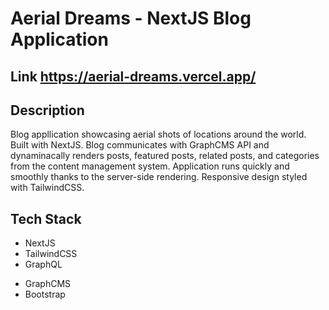 # Aerial Dreams - NextJS Blog Application


## Link https://aerial-dreams.vercel.app/


## Description
Blog appllication showcasing aerial shots of locations around the world.
Built with NextJS. Blog communicates with GraphCMS API and
dynaminacally renders posts, featured posts, related posts, and categories from the content management system.
Application runs quickly and smoothly thanks to the server-side rendering.
Responsive design styled with TailwindCSS.


## Tech Stack
- NextJS
- TailwindCSS
- GraphQL
* GraphCMS
* Bootstrap
